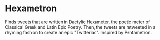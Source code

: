 Hexametron
==========

Finds tweets that are written in Dactylic Hexameter, the poetic meter of Classical Greek and Latin Epic Poetry. Then, the tweets are retweeted in a rhyming fashion to create an epic "Twitteriad". Inspired by Pentametron.
